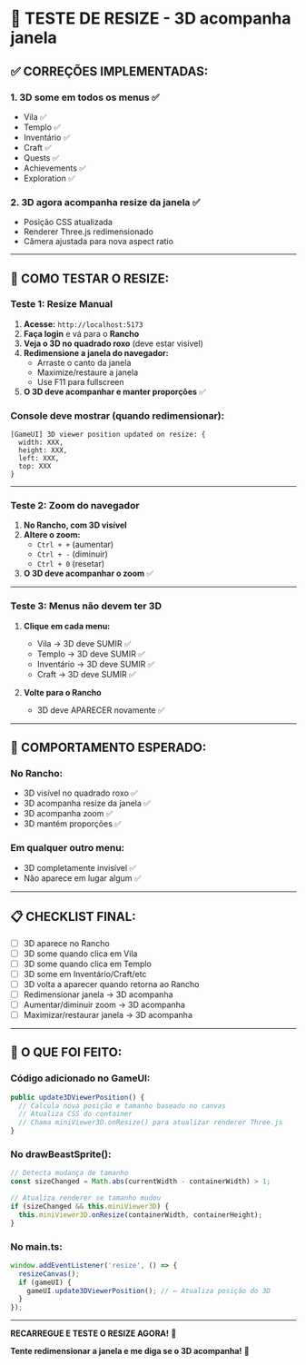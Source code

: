 # 🔄 TESTE DE RESIZE - 3D acompanha janela

## ✅ CORREÇÕES IMPLEMENTADAS:

### **1. 3D some em todos os menus** ✅
- Vila ✅
- Templo ✅
- Inventário ✅
- Craft ✅
- Quests ✅
- Achievements ✅
- Exploration ✅

### **2. 3D agora acompanha resize da janela** ✅
- Posição CSS atualizada
- Renderer Three.js redimensionado
- Câmera ajustada para nova aspect ratio

---

## 🧪 COMO TESTAR O RESIZE:

### **Teste 1: Resize Manual**

1. **Acesse:** `http://localhost:5173`
2. **Faça login** e vá para o **Rancho**
3. **Veja o 3D no quadrado roxo** (deve estar visível)
4. **Redimensione a janela do navegador:**
   - Arraste o canto da janela
   - Maximize/restaure a janela
   - Use F11 para fullscreen
5. **O 3D deve acompanhar e manter proporções** ✅

### **Console deve mostrar (quando redimensionar):**
```
[GameUI] 3D viewer position updated on resize: {
  width: XXX,
  height: XXX,
  left: XXX,
  top: XXX
}
```

---

### **Teste 2: Zoom do navegador**

1. **No Rancho, com 3D visível**
2. **Altere o zoom:**
   - `Ctrl + +` (aumentar)
   - `Ctrl + -` (diminuir)
   - `Ctrl + 0` (resetar)
3. **O 3D deve acompanhar o zoom** ✅

---

### **Teste 3: Menus não devem ter 3D**

1. **Clique em cada menu:**
   - Vila → 3D deve SUMIR ✅
   - Templo → 3D deve SUMIR ✅
   - Inventário → 3D deve SUMIR ✅
   - Craft → 3D deve SUMIR ✅

2. **Volte para o Rancho**
   - 3D deve APARECER novamente ✅

---

## 🎯 COMPORTAMENTO ESPERADO:

### **No Rancho:**
- 3D visível no quadrado roxo ✅
- 3D acompanha resize da janela ✅
- 3D acompanha zoom ✅
- 3D mantém proporções ✅

### **Em qualquer outro menu:**
- 3D completamente invisível ✅
- Não aparece em lugar algum ✅

---

## 📋 CHECKLIST FINAL:

- [ ] 3D aparece no Rancho
- [ ] 3D some quando clica em Vila
- [ ] 3D some quando clica em Templo
- [ ] 3D some em Inventário/Craft/etc
- [ ] 3D volta a aparecer quando retorna ao Rancho
- [ ] Redimensionar janela → 3D acompanha
- [ ] Aumentar/diminuir zoom → 3D acompanha
- [ ] Maximizar/restaurar janela → 3D acompanha

---

## 🔧 O QUE FOI FEITO:

### **Código adicionado no GameUI:**
```typescript
public update3DViewerPosition() {
  // Calcula nova posição e tamanho baseado no canvas
  // Atualiza CSS do container
  // Chama miniViewer3D.onResize() para atualizar renderer Three.js
}
```

### **No drawBeastSprite():**
```typescript
// Detecta mudança de tamanho
const sizeChanged = Math.abs(currentWidth - containerWidth) > 1;

// Atualiza renderer se tamanho mudou
if (sizeChanged && this.miniViewer3D) {
  this.miniViewer3D.onResize(containerWidth, containerHeight);
}
```

### **No main.ts:**
```typescript
window.addEventListener('resize', () => {
  resizeCanvas();
  if (gameUI) {
    gameUI.update3DViewerPosition(); // ← Atualiza posição do 3D
  }
});
```

---

**RECARREGUE E TESTE O RESIZE AGORA!** 🚀

**Tente redimensionar a janela e me diga se o 3D acompanha!** 📸

